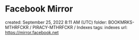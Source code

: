 # Facebook Mirror

created: September 25, 2022 8:11 AM (UTC)
folder: BOOKMRKS-MTHRFCKR / PIRACY-MTHRFCKR / Indexes
tags: indexes
url: https://mirror.facebook.net
